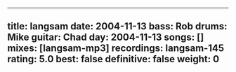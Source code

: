 
---
title: langsam
date: 2004-11-13
bass:	Rob
drums:	Mike
guitar:	Chad
day: 2004-11-13
songs: []
mixes: [langsam-mp3]
recordings: langsam-145
rating: 5.0
best: false
definitive: false
weight: 0
---

